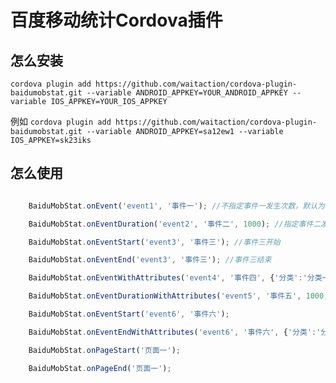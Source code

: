 # 百度移动统计Cordova插件

## 怎么安装

`cordova plugin add https://github.com/waitaction/cordova-plugin-baidumobstat.git --variable ANDROID_APPKEY=YOUR_ANDROID_APPKEY --variable IOS_APPKEY=YOUR_IOS_APPKEY`

例如
`cordova plugin add https://github.com/waitaction/cordova-plugin-baidumobstat.git --variable ANDROID_APPKEY=sa12ew1 --variable IOS_APPKEY=sk23iks`

## 怎么使用

```javascript

    BaiduMobStat.onEvent('event1', '事件一'); //不指定事件一发生次数，默认为1

    BaiduMobStat.onEventDuration('event2', '事件二', 1000); //指定事件二发生次数

    BaiduMobStat.onEventStart('event3', '事件三'); //事件三开始

    BaiduMobStat.onEventEnd('event3', '事件三'); //事件三结束

    BaiduMobStat.onEventWithAttributes('event4', '事件四', {'分类':'分类一'});

    BaiduMobStat.onEventDurationWithAttributes('event5', '事件五', 1000, {'分类':'分类一'});

    BaiduMobStat.onEventStart('event6', '事件六');

    BaiduMobStat.onEventEndWithAttributes('event6', '事件六', {'分类':'分类一'});

    BaiduMobStat.onPageStart('页面一');

    BaiduMobStat.onPageEnd('页面一');

```
